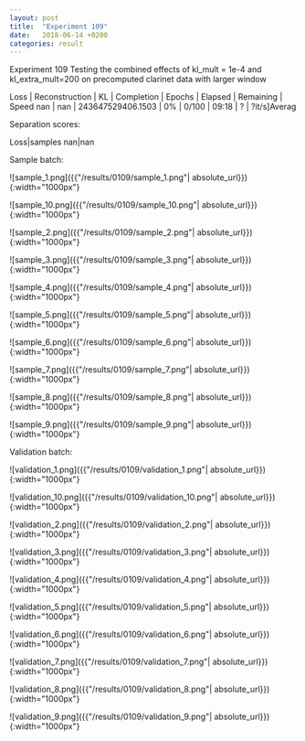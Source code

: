 ```yaml
---
layout: post
title:  "Experiment 109"
date:   2018-06-14 +0200
categories: result
---
```

Experiment 109
Testing the combined effects of kl_mult = 1e-4 and kl_extra_mult=200 on precomputed clarinet data with larger window

Loss | Reconstruction | KL | Completion | Epochs | Elapsed | Remaining | Speed
nan | nan | 243647529406.1503 | 0% | 0/100 | 09:18 | ? | ?it/s]Averag

Separation scores:

Loss|samples
nan|nan

Sample batch:

![sample_1.png]({{"/results/0109/sample_1.png"| absolute_url}}){:width="1000px"}

![sample_10.png]({{"/results/0109/sample_10.png"| absolute_url}}){:width="1000px"}

![sample_2.png]({{"/results/0109/sample_2.png"| absolute_url}}){:width="1000px"}

![sample_3.png]({{"/results/0109/sample_3.png"| absolute_url}}){:width="1000px"}

![sample_4.png]({{"/results/0109/sample_4.png"| absolute_url}}){:width="1000px"}

![sample_5.png]({{"/results/0109/sample_5.png"| absolute_url}}){:width="1000px"}

![sample_6.png]({{"/results/0109/sample_6.png"| absolute_url}}){:width="1000px"}

![sample_7.png]({{"/results/0109/sample_7.png"| absolute_url}}){:width="1000px"}

![sample_8.png]({{"/results/0109/sample_8.png"| absolute_url}}){:width="1000px"}

![sample_9.png]({{"/results/0109/sample_9.png"| absolute_url}}){:width="1000px"}

Validation batch:

![validation_1.png]({{"/results/0109/validation_1.png"| absolute_url}}){:width="1000px"}

![validation_10.png]({{"/results/0109/validation_10.png"| absolute_url}}){:width="1000px"}

![validation_2.png]({{"/results/0109/validation_2.png"| absolute_url}}){:width="1000px"}

![validation_3.png]({{"/results/0109/validation_3.png"| absolute_url}}){:width="1000px"}

![validation_4.png]({{"/results/0109/validation_4.png"| absolute_url}}){:width="1000px"}

![validation_5.png]({{"/results/0109/validation_5.png"| absolute_url}}){:width="1000px"}

![validation_6.png]({{"/results/0109/validation_6.png"| absolute_url}}){:width="1000px"}

![validation_7.png]({{"/results/0109/validation_7.png"| absolute_url}}){:width="1000px"}

![validation_8.png]({{"/results/0109/validation_8.png"| absolute_url}}){:width="1000px"}

![validation_9.png]({{"/results/0109/validation_9.png"| absolute_url}}){:width="1000px"}
